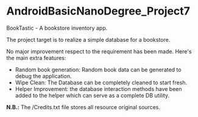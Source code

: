 # AndroidBasicNanoDegree_Project7
BookTastic - A bookstore inventory app.

The project target is to realize a simple database for a bookstore. 

No major improvement respect to the requirement has been made. Here's the main extra features:
* Random book generation: Random book data can be generated to debug the application. 
* Wipe Clean: The Database can be completely cleaned to start fresh.
* Helper Improvement: the database interaction methods have been added to the helper which can serve as a complete DB utility.

**N.B.:** The /Credits.txt file stores all resource original sources.

